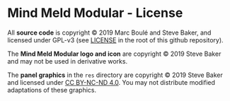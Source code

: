 # Mind Meld Modular - License

All **source code** is copyright © 2019 Marc Boulé and Steve Baker, and licensed under GPL-v3 (see [LICENSE](LICENSE) in the root of this github repository).

The **Mind Meld Modular logo and icon** are copyright © 2019 Steve Baker and may not be used in derivative works.

The **panel graphics** in the `res` directory are copyright © 2019 Steve Baker and licensed under [CC BY-NC-ND 4.0](https://creativecommons.org/licenses/by-nc-nd/4.0/).
You may not distribute modified adaptations of these graphics.
